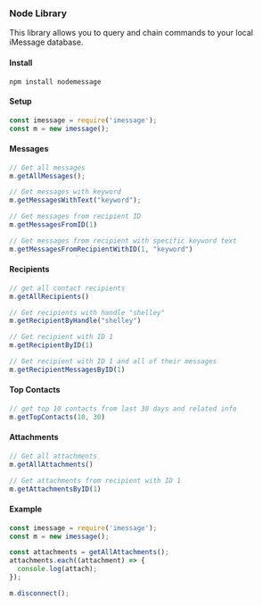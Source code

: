 ### Node Library

This library allows you to query and chain commands to your local iMessage database.

#### Install

`npm install nodemessage`

#### Setup
```javascript
const imessage = require('imessage');
const m = new imessage();
```

#### Messages
```javascript
// Get all messages
m.getAllMessages();

// Get messages with keyword
m.getMessagesWithText("keyword");

// Get messages from recipient ID
m.getMessagesFromID(1)

// Get messages from recipient with specific keyword text
m.getMessagesFromRecipientWithID(1, "keyword")
```

#### Recipients

```javascript
// get all contact recipients
m.getAllRecipients()

// Get recipients with handle "shelley"
m.getRecipientByHandle("shelley")

// Get recipient with ID 1
m.getRecipientByID(1)

// Get recipient with ID 1 and all of their messages
m.getRecipientMessagesByID(1)
```

#### Top Contacts

```javascript
// get top 10 contacts from last 30 days and related info
m.getTopContacts(10, 30)
```

#### Attachments

```javascript
// Get all attachments
m.getAllAttachments()

// Get attachments from recipient with ID 1
m.getAttachmentsByID(1)
```

#### Example

```javascript
const imessage = require('imessage');
const m = new imessage();

const attachments = getAllAttachments();
attachments.each((attachment) => {
  console.log(attach);
});

m.disconnect();
```
